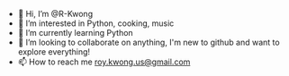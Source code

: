 - 👋 Hi, I’m @R-Kwong
- 👀 I’m interested in Python, cooking, music
- 🌱 I’m currently learning Python
- 💞️ I’m looking to collaborate on anything, I'm new to github and want to explore everything!
- 📫 How to reach me roy.kwong.us@gmail.com

<!---
R-Kwong/R-Kwong is a ✨ special ✨ repository because its `README.md` (this file) appears on your GitHub profile.
You can click the Preview link to take a look at your changes.
--->
